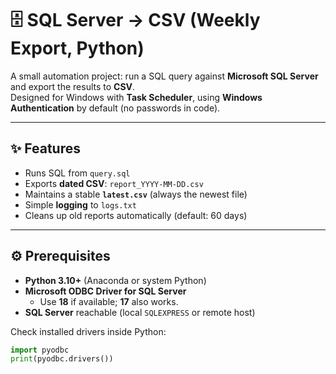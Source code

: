 # 🗄️ SQL Server → CSV (Weekly Export, Python)

A small automation project: run a SQL query against **Microsoft SQL Server** and export the results to **CSV**.  
Designed for Windows with **Task Scheduler**, using **Windows Authentication** by default (no passwords in code).

---

## ✨ Features
- Runs SQL from `query.sql`
- Exports **dated CSV**: `report_YYYY-MM-DD.csv`
- Maintains a stable **`latest.csv`** (always the newest file)
- Simple **logging** to `logs.txt`
- Cleans up old reports automatically (default: 60 days)

---

## ⚙️ Prerequisites
- **Python 3.10+** (Anaconda or system Python)  
- **Microsoft ODBC Driver for SQL Server**  
  - Use **18** if available; **17** also works.  
- **SQL Server** reachable (local `SQLEXPRESS` or remote host)

Check installed drivers inside Python:
```python
import pyodbc
print(pyodbc.drivers())
